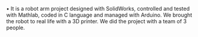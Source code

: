 •	It is a robot arm project designed with SolidWorks, controlled and tested with Mathlab, coded in C language and managed with Arduino. We brought the robot to real life with a 3D printer. We did the project with a team of 3 people. 


